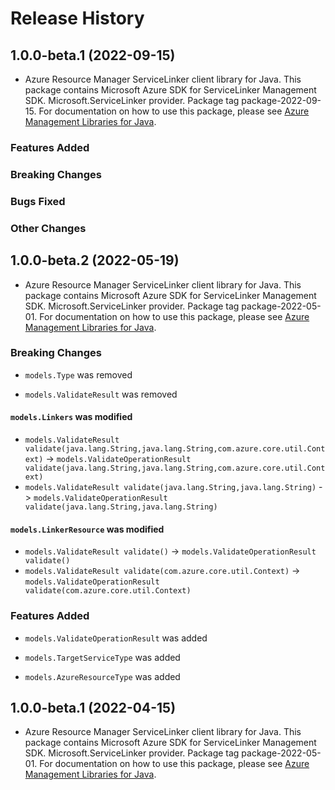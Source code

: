 # Release History

## 1.0.0-beta.1 (2022-09-15)

- Azure Resource Manager ServiceLinker client library for Java. This package contains Microsoft Azure SDK for ServiceLinker Management SDK. Microsoft.ServiceLinker provider. Package tag package-2022-09-15. For documentation on how to use this package, please see [Azure Management Libraries for Java](https://aka.ms/azsdk/java/mgmt).

### Features Added

### Breaking Changes

### Bugs Fixed

### Other Changes

## 1.0.0-beta.2 (2022-05-19)

- Azure Resource Manager ServiceLinker client library for Java. This package contains Microsoft Azure SDK for ServiceLinker Management SDK. Microsoft.ServiceLinker provider. Package tag package-2022-05-01. For documentation on how to use this package, please see [Azure Management Libraries for Java](https://aka.ms/azsdk/java/mgmt).

### Breaking Changes

* `models.Type` was removed

* `models.ValidateResult` was removed

#### `models.Linkers` was modified

* `models.ValidateResult validate(java.lang.String,java.lang.String,com.azure.core.util.Context)` -> `models.ValidateOperationResult validate(java.lang.String,java.lang.String,com.azure.core.util.Context)`
* `models.ValidateResult validate(java.lang.String,java.lang.String)` -> `models.ValidateOperationResult validate(java.lang.String,java.lang.String)`

#### `models.LinkerResource` was modified

* `models.ValidateResult validate()` -> `models.ValidateOperationResult validate()`
* `models.ValidateResult validate(com.azure.core.util.Context)` -> `models.ValidateOperationResult validate(com.azure.core.util.Context)`

### Features Added

* `models.ValidateOperationResult` was added

* `models.TargetServiceType` was added

* `models.AzureResourceType` was added

## 1.0.0-beta.1 (2022-04-15)

- Azure Resource Manager ServiceLinker client library for Java. This package contains Microsoft Azure SDK for ServiceLinker Management SDK. Microsoft.ServiceLinker provider. Package tag package-2022-05-01. For documentation on how to use this package, please see [Azure Management Libraries for Java](https://aka.ms/azsdk/java/mgmt).
